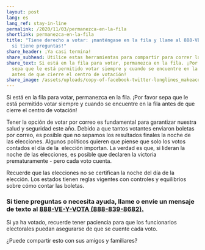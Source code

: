 ```yaml
---
layout: post
lang: es
lang_ref: stay-in-line
permalink: /2020/11/03/permanezca-en-la-fila
shortlink: permanezca-en-la-fila
title: "Tiene derecho a votar: ¡manténgase en la fila y llame al 888-VE-Y-VOTA
  si tiene preguntas!"
share_header: ¡Ya casi termina!
share_subhead: Utilice estas herramientas para compartir para correr la voz
share_text: Si está en la fila para votar, permanezca en la fila. ¡Por favor
  sepa que le está permitido votar siempre y cuando se encuentre en la fila
  antes de que cierre el centro de votación!
share_image: /assets/uploads/copy-of-facebook-twitter-longlines_makeacopy-3-.png
---
```

Si está en la fila para votar, permanezca en la fila. ¡Por favor sepa que le está permitido votar siempre y cuando se encuentre en la fila antes de que cierre el centro de votación!

Tener la opción de votar por correo es fundamental para garantizar nuestra salud y seguridad este año. Debido a que tantos votantes enviaron boletas por correo, es posible que no sepamos los resultados finales la noche de las elecciones. Algunos políticos quieren que piense que solo los votos contados el día de la  elección importan. La verdad es que, si lideran la noche de las elecciones, es posible que declaren la victoria prematuramente - pero cada voto cuenta.

Recuerde que las elecciones no se certifican la noche del día de la elección. Los estados tienen reglas vigentes con controles y equilibrios sobre cómo contar las boletas. 

### Si tiene preguntas o necesita ayuda, llame o envíe un mensaje de texto al [888-VE-Y-VOTA (888-839-8682).](tel:8888398682)

Si ya ha votado, recuerde tener paciencia para que los funcionarios electorales puedan asegurarse de que se cuente cada voto.

¿Puede compartir esto con sus amigos y familiares?